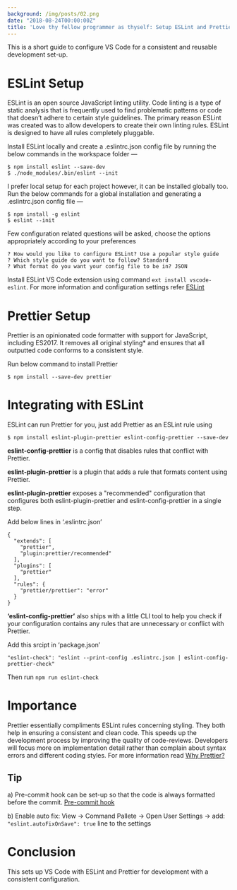 ```yaml
---
background: /img/posts/02.png
date: "2018-08-24T00:00:00Z"
title: 'Love thy fellow programmer as thyself: Setup ESLint and Prettier in VSCode'
---
```


This is a short guide to configure VS Code for a consistent and reusable development set-up.

# ESLint Setup

ESLint is an open source JavaScript linting utility. Code linting is a type of static analysis that is frequently used to find problematic patterns or code that doesn’t adhere to certain style guidelines. The primary reason ESLint was created was to allow developers to create their own linting rules. ESLint is designed to have all rules completely pluggable.

Install ESLint locally and create a .eslintrc.json config file by running the below commands in the workspace folder —

```
$ npm install eslint --save-dev
$ ./node_modules/.bin/eslint --init
```

I prefer local setup for each project however, it can be installed globally too. Run the below commands for a global installation and generating a .eslintrc.json config file —

```
$ npm install -g eslint
$ eslint --init
```

Few configuration related questions will be asked, choose the options appropriately according to your preferences

```
? How would you like to configure ESLint? Use a popular style guide
? Which style guide do you want to follow? Standard
? What format do you want your config file to be in? JSON
```

Install ESLint VS Code extension using command `ext install vscode-eslint`. For more information and configuration settings refer [ESLint](https://marketplace.visualstudio.com/items?itemName=dbaeumer.vscode-eslint)

# Prettier Setup

Prettier is an opinionated code formatter with support for JavaScript, including ES2017. It removes all original styling* and ensures that all outputted code conforms to a consistent style.

Run below command to install Prettier

```
$ npm install --save-dev prettier
```

# Integrating with ESLint

ESLint can run Prettier for you, just add Prettier as an ESLint rule using

```
$ npm install eslint-plugin-prettier eslint-config-prettier --save-dev
```

**eslint-config-prettier** is a config that disables rules that conflict with Prettier.

**eslint-plugin-prettier** is a plugin that adds a rule that formats content using Prettier.

**eslint-plugin-prettier** exposes a "recommended" configuration that configures both eslint-plugin-prettier and eslint-config-prettier in a single step.

Add below lines in ‘.eslintrc.json’

```
{
  "extends": [
    "prettier",
    "plugin:prettier/recommended"
  ],
  "plugins": [
    "prettier"
  ],
  "rules": {
    "prettier/prettier": "error"
  }
}
```

**‘eslint-config-prettier’** also ships with a little CLI tool to help you check if your configuration contains any rules that are unnecessary or conflict with Prettier.


Add this srcipt in ‘package.json’

```
"eslint-check": "eslint --print-config .eslintrc.json | eslint-config-prettier-check"
```

Then run ```npm run eslint-check```

# Importance

Prettier essentially compliments ESLint rules concerning styling. They both help in ensuring a consistent and clean code. This speeds up the development process by improving the quality of code-reviews. Developers will focus more on implementation detail rather than complain about syntax errors and different coding styles. For more information read [Why Prettier?](https://prettier.io/docs/en/why-prettier.html)

## Tip
a) Pre-commit hook can be set-up so that the code is always formatted before the commit. [Pre-commit hook](https://gist.github.com/cadebward/c26e218220d653385d876f9a81308140)

b) Enable auto fix: View → Command Pallete → Open User Settings → add: ```"eslint.autoFixOnSave": true``` line to the settings

# Conclusion

This sets up VS Code with ESLint and Prettier for development with a consistent configuration.